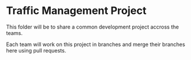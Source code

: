 # Traffic Management Project

This folder will be to share a common development project accross the teams.

Each team will work on this project in branches and merge their branches here using pull requests.